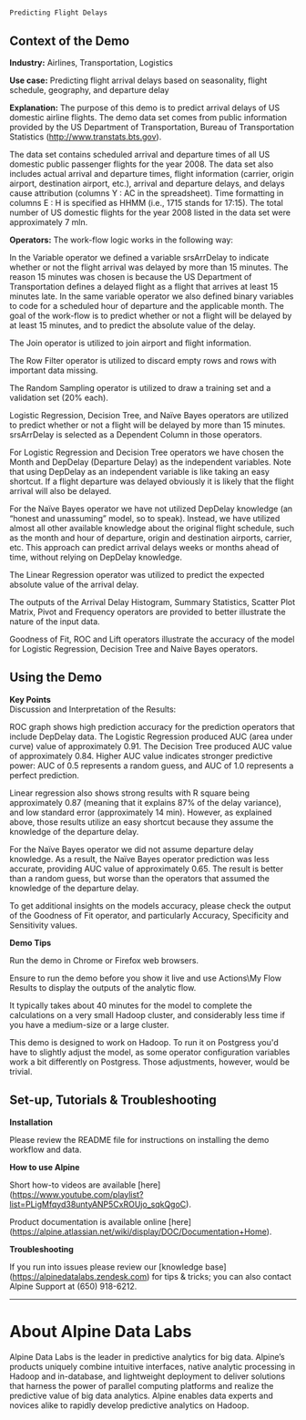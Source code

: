 # <NAME of Demo> 
	Predicting Flight Delays 


## Context of the Demo

__Industry:__  Airlines, Transportation, Logistics

__Use case:__  Predicting flight arrival delays based on seasonality, flight schedule, geography, and departure delay 

__Explanation:__  The purpose of this demo is to predict arrival delays of US domestic airline flights.  The demo data set comes from public information provided by the US Department of Transportation, Bureau of Transportation Statistics (http://www.transtats.bts.gov).

The data set contains scheduled arrival and departure times of all US domestic public passenger flights for the year 2008. The data set also includes actual arrival and departure times, flight information (carrier, origin airport, destination airport, etc.), arrival and departure delays, and delays cause attribution (columns Y : AC in the spreadsheet). Time formatting in columns E : H is specified as HHMM (i.e., 1715 stands for 17:15). The total number of US domestic flights for the year 2008 listed in the data set were approximately 7 mln.

__Operators:__  The work-flow logic works in the following way:

In the Variable operator we defined a variable srsArrDelay to indicate whether or not the flight arrival was delayed by more than 15 minutes.  The reason 15 minutes was chosen is because the US Department of Transportation defines a delayed flight as a flight that arrives at least 15 minutes late. In the same variable operator we also defined binary variables to code for a scheduled hour of departure and the applicable month. The goal of the work-flow is to predict whether or not a flight will be delayed by at least 15 minutes, and to predict the absolute value of the delay. 

The Join operator is utilized to join airport and flight information.

The Row Filter operator is utilized to discard empty rows and rows with important data missing.

The Random Sampling operator is utilized to draw a training set and a validation set (20% each).

Logistic Regression, Decision Tree, and Naïve Bayes operators are utilized to predict whether or not a flight will be delayed by more than 15 minutes. srsArrDelay is selected as a Dependent Column in those operators.  

For Logistic Regression and Decision Tree operators we have chosen the Month and DepDelay (Departure Delay) as the independent variables.  Note that using DepDelay as an independent variable is like taking an easy shortcut. If a flight departure was delayed obviously it is likely that the flight arrival will also be delayed. 

For the Naïve Bayes operator we have not utilized DepDelay knowledge (an “honest and unassuming” model, so to speak). Instead, we have utilized almost all other available knowledge about the original flight schedule, such as the month and hour of departure, origin and destination airports, carrier, etc. This approach can predict arrival delays weeks or months ahead of time, without relying on DepDelay knowledge.

The Linear Regression operator was utilized to predict the expected absolute value of the arrival delay. 

The outputs of the Arrival Delay Histogram, Summary Statistics, Scatter Plot Matrix, Pivot and Frequency operators are provided to better illustrate the nature of the input data.

Goodness of Fit, ROC and Lift operators illustrate the accuracy of the model for Logistic Regression, Decision Tree and Naive Bayes operators.


## Using the Demo

__Key Points__  
Discussion and Interpretation of the Results:

ROC graph shows high prediction accuracy for the prediction operators that include DepDelay data. The Logistic Regression produced AUC (area under curve) value of approximately 0.91.  The Decision Tree produced AUC value of approximately 0.84. Higher  AUC value indicates stronger predictive power: AUC of 0.5 represents a random guess, and AUC of 1.0 represents a perfect prediction.  

Linear regression also shows strong results with R square being approximately 0.87 (meaning that it explains 87% of the delay variance), and low standard error (approximately 14 min).  However, as explained above, those results utilize an easy shortcut because they assume the knowledge of the departure delay.  

For the Naïve Bayes operator we did not assume departure delay knowledge. As a result, the Naïve Bayes operator prediction was less accurate, providing AUC value of approximately 0.65. The result is better than a random guess, but worse than the operators that assumed the knowledge of the departure delay.

To get additional insights on the models accuracy, please check the output of the Goodness of Fit operator, and particularly Accuracy, Specificity and Sensitivity values.


__Demo Tips__

Run the demo in Chrome or Firefox web browsers.

Ensure to run the demo before you show it live and use Actions\My Flow Results to display the outputs of the analytic flow.

It typically takes about 40 minutes for the model to complete the calculations on a very small Hadoop cluster, and considerably less time if you have a medium-size or a large cluster.

This demo is designed to work on Hadoop. To run it on Postgress you'd have to slightly adjust the model, as some operator configuration variables work a bit differently on Postgress. Those adjustments, however, would be trivial.

## Set-up, Tutorials & Troubleshooting

__Installation__

Please review the README file for instructions on installing the demo workflow and data.

__How to use Alpine__

Short how-to videos are available [here] (https://www.youtube.com/playlist?list=PLigMfqyd38untyANP5CxROUjo_sqkQgoC).

Product documentation is available online [here] (https://alpine.atlassian.net/wiki/display/DOC/Documentation+Home).

__Troubleshooting__

If you run into issues please review our [knowledge base] (https://alpinedatalabs.zendesk.com) for tips & tricks; you can also contact Alpine Support at (650) 918-6212.

-----

# About Alpine Data Labs

Alpine Data Labs is the leader in predictive analytics for big data. Alpine’s products uniquely combine intuitive interfaces, native analytic processing in Hadoop and in-database, and lightweight deployment to deliver solutions that harness the power of parallel computing platforms and realize the predictive value of big data analytics. Alpine enables data experts and novices alike to rapidly develop predictive analytics on Hadoop.
 